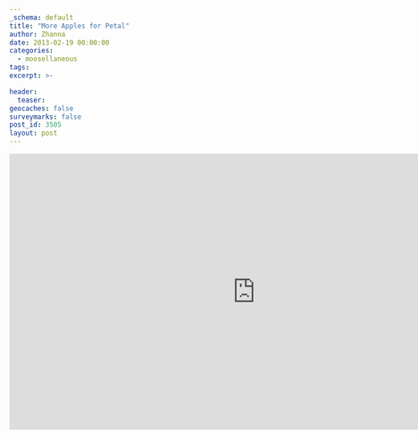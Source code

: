 ```yaml
---
_schema: default
title: "More Apples for Petal"
author: Zhanna
date: 2013-02-19 00:00:00
categories:
  - moosellaneous
tags:
excerpt: >-

header:
  teaser:
geocaches: false
surveymarks: false
post_id: 3505
layout: post 
---
```


<div class="embed-youtube">
  <iframe width="880" height="495" src="https://www.youtube.com/embed/VxojUq_RbpE?rel=0" title="YouTube video player" frameborder="0" allow="accelerometer; autoplay; clipboard-write; encrypted-media; gyroscope; picture-in-picture" allowfullscreen></iframe>
</div>